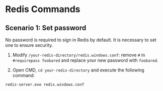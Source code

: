 # Redis Commands

## Scenario 1: Set password

No password is required to sign in Redis by default. It is necessary to set one to ensure security.

1. Modify `/your-redis-directory/redis.windows.conf`: remove `#` in `#requirepass foobared` and replace your new password with `foobared`.

2. Open CMD, `cd your-redis-directory` and execute the following command:
```
redis-server.exe redis.windows.conf
```